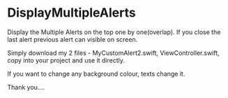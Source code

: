 # DisplayMultipleAlerts
Display the Multiple Alerts on the top one by one(overlap). If you close the last alert previous alert can visible on screen.

Simply download my 2 files - MyCustomAlert2.swift, ViewController.swift, copy into your project and use it directly.

If you want to change any background colour, texts change it.

Thank you....
